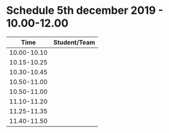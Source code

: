 # Schedule 5th december 2019 - 10.00-12.00


| Time        |  Student/Team | 
|-------------|:-------------:|
| 10.00-10.10 |               |
| 10.15-10.25 |               |
| 10.30-10.45 |               |
| 10.50-11.00 |               |
| 10.50-11.00 |               |
| 11.10-11.20 |               |
| 11.25-11.35 |               |
| 11.40-11.50 |               |
